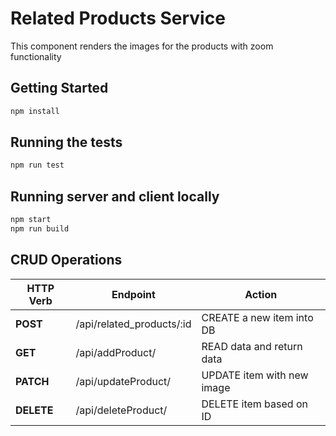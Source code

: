 # Related Products Service
This component renders the images for the products with zoom functionality

## Getting Started
```sh
npm install
```

## Running the tests

```sh
npm run test
```

## Running server and client locally

```sh
npm start
npm run build
```

## CRUD Operations
| HTTP Verb |           Endpoint                  |            Action            |
|-----------| ------------------------------------| ---------------------------- |
| **POST**  |       /api/related_products/:id     |  CREATE a new item into DB   |
| **GET**   |       /api/addProduct/              |  READ data and return data   |
| **PATCH** |       /api/updateProduct/           |  UPDATE item with new image  |
| **DELETE**|       /api/deleteProduct/           |  DELETE item based on ID     |
